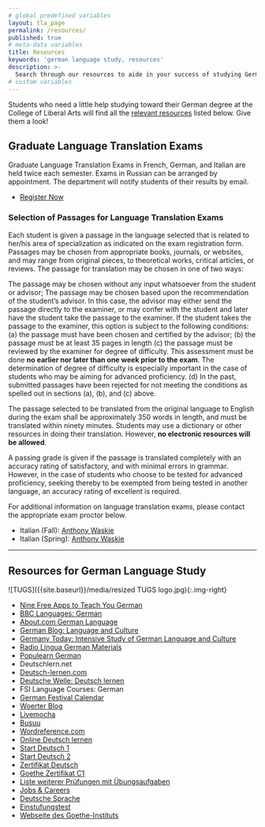```yaml
---
# global predefined variables
layout: tla_page
permalink: /resources/
published: true
# meta-data variables
title: Resources
keywords: 'german language study, resources'
description: >-
  Search through our resources to aide in your success of studying German at Temple University’s College of Liberal Arts.
# custom variables
---
```

Students who need a little help studying toward their German degree at the College of Liberal Arts will find all the [relevant resources](#resources-for-german-language-study) listed below. Give them a look!

## Graduate Language Translation Exams
Graduate Language Translation Exams in French, German, and Italian are held twice each semester. Exams in Russian can be arranged by appointment. The department will notify students of their results by email.

- [Register Now](https://form.jotform.com/80604468472157)

### Selection of Passages for Language Translation Exams
Each student is given a passage in the language selected that is related to her/his area of specialization as indicated on the exam registration form. Passages may be chosen from appropriate books, journals, or websites, and may range from original pieces, to theoretical works, critical articles, or reviews. The passage for translation may be chosen in one of two ways:

The passage may be chosen without any input whatsoever from the student or advisor;
The passage may be chosen based upon the recommendation of the student’s advisor. In this case, the advisor may either send the passage directly to the examiner, or may confer with the student and later have the student take the passage to the examiner. If the student takes the passage to the examiner, this option is subject to the following conditions:
(a) the passage must have been chosen and certified by the advisor;
(b) the passage must be at least 35 pages in length
(c) the passage must be reviewed by the examiner for degree of difficulty. This assessment must be done **no earlier nor later than one week prior to the exam**. The determination of degree of difficulty is especially important in the case of students who may be aiming for advanced proficiency.
(d) In the past, submitted passages have been rejected for not meeting the conditions as spelled out in sections (a), (b), and (c) above.

The passage selected to be translated from the original language to English during the exam shall be approximately 350 words in length, and must be translated within ninety minutes. Students may use a dictionary or other resources in doing their translation. However, **no electronic resources will be allowed**.

A passing grade is given if the passage is translated completely with an accuracy rating of satisfactory, and with minimal errors in grammar. However, in the case of students who choose to be tested for advanced proficiency, seeking thereby to be exempted from being tested in another language, an accuracy rating of excellent is required.

For additional information on language translation exams, please contact the appropriate exam proctor below.

- Italian (Fall): [Anthony Waskie](mailto:awaski01@temple.edu)
- Italian (Spring): [Anthony Waskie](awaski01@temple.edu)

___

## Resources for German Language Study
![TUGS]({{site.baseurl}}/media/resized TUGS logo.jpg){:.img-right}
- [Nine Free Apps to Teach You German](http://www.young-germany.de/topic/work/language-communication/nine-free-apps-to-teach-you-german)
- [BBC Languages: German](http://www.bbc.co.uk/languages/german/)
- [About.com German Language](http://german.about.com/)
- [German Blog: Language and Culture](http://www.transparent.com/german/)
- [Germany Today: Intensive Study of German Language and Culture](http://www.onlinecourses.com/language/)
- [Radio Lingua German Materials](http://radiolingua.com/shows/german/)
- [Populearn German](http://www.populearn.com/german/)
- Deutschlern.net
- [Deutsch-lernen.com](http://www.deutsch-lernen.com/)
- [Deutsche Welle: Deutsch lernen](http://www.dw-world.de/dw/0,,2547,00.html)
- FSI Language Courses: German
- [German Festival Calendar](https://www.everfest.com/cultural/german-festivals)
- [Woerter Blog](http://woerter.germanblogs.de/)
- [Livemocha](http://www.livemocha.com/)
- [Busuu](http://www.busuu.com/)
- [Wordreference.com](http://forum.wordreference.com/)
- [Online Deutsch lernen](https://www.alumniportal-deutschland.org/deutsche-sprache/online-deutsch-lernen/videos-und-interaktive-uebungen.html)
- [Start Deutsch 1](http://www.goethe.de/lrn/pro/sd1/deindex.htm)
- [Start Deutsch 2](http://www.goethe.de/lrn/pro/sd2/deindex.htm)
- [Zertifikat Deutsch](http://www.goethe.de/lrn/pro/ZD-online/ZD.htm)
- [Goethe Zertifikat C1](http://bfu.goethe.de/c1_01/lesen.php)
- [Liste weiterer Prüfungen mit Übungsaufgaben](http://www.goethe.de/lrn/prj/pba/mat/deindex.htm)
- [Jobs & Careers](https://www.alumniportal-deutschland.org/en/jobs-career.html)
- [Deutsche Sprache](https://www.alumniportal-deutschland.org/deutsche-sprache.html)
- [Einstufungstest](https://www.goethe.de/de/spr/kup/tsd.html)
- [Webseite des Goethe-Instituts](http://www.goethe.de/lrn/prj/pba/bes/deindex.htm)
